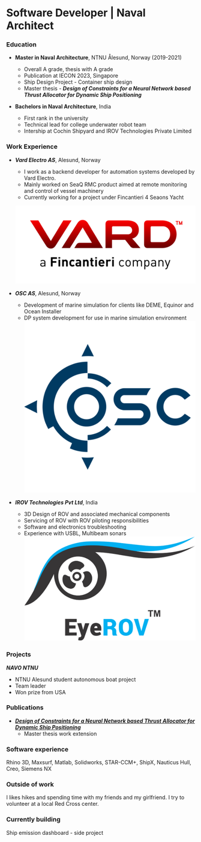 # Software Developer | Naval Architect

### Education

- **Master in Naval Architecture**, NTNU Ålesund, Norway (2019-2021)

  - Overall A grade, thesis with A grade
  - Publication at IECON 2023, Singapore
  - Ship Design Project - Container ship design
  - Master thesis - **_Design of Constraints for a Neural Network based Thrust Allocator for Dynamic Ship Positioning_**

- **Bachelors in Naval Architecture**, India
  - First rank in the university
  - Technical lead for college underwater robot team
  - Intership at Cochin Shipyard and IROV Technologies Private Limited

### Work Experience

- **_Vard Electro AS_**, Alesund, Norway

  - I work as a backend developer for automation systems developed by Vard Electro.
  - Mainly worked on SeaQ RMC product aimed at remote monitoring and control of vessel machinery
  - Currently working for a project under Fincantieri 4 Seaons Yacht

  ![VardElectro](/assets/images/vard.png)

- **_OSC AS_**, Alesund, Norway

  - Development of marine simulation for clients like DEME, Equinor and Ocean Installer
  - DP system development for use in marine simulation environment
    ![OSC](/assets/images/osc.png)

- **_IROV Technologies Pvt Ltd_**, India
  - 3D Design of ROV and associated mechanical components
  - Servicing of ROV with ROV piloting responsibilities
  - Software and electronics troubleshooting
  - Experience with USBL, Multibeam sonars
    ![OSC](/assets/images/irov.png)

### Projects

**_NAVO NTNU_**

- NTNU Alesund student autonomous boat project
- Team leader
- Won prize from USA

### Publications

- [**_Design of Constraints for a Neural Network based Thrust Allocator for Dynamic Ship Positioning_**](https://ieeexplore.ieee.org/document/10312100)
  - Master thesis work extension

### Software experience

Rhino 3D, Maxsurf, Matlab, Solidworks, STAR-CCM+, ShipX, Nauticus Hull, Creo, Siemens NX

### Outside of work

I likes hikes and spending time with my friends and my girlfriend. I try to volunteer at a local Red Cross center.

### Currently building

Ship emission dashboard - side project
